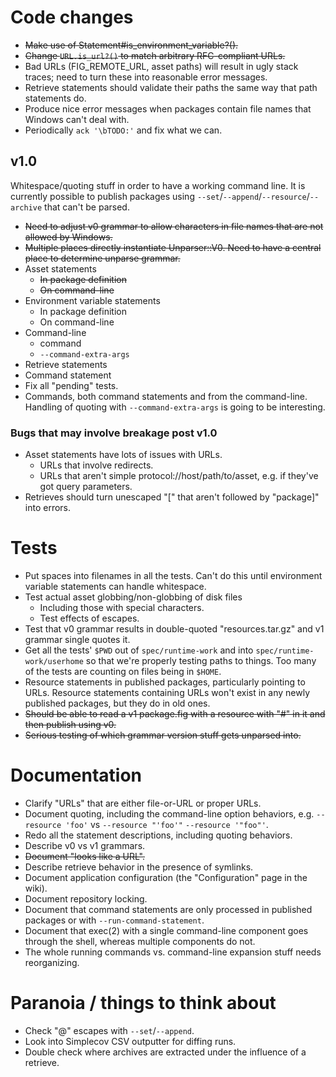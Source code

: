 # Code changes

* ~~Make use of Statement#is_environment_variable?().~~
* ~~Change `URL.is_url?()` to match arbitrary RFC-compliant URLs.~~
* Bad URLs (FIG_REMOTE_URL, asset paths) will result in ugly stack traces; need to turn these into reasonable error messages.
* Retrieve statements should validate their paths the same way that path statements do.
* Produce nice error messages when packages contain file names that Windows can't deal with.
* Periodically `ack '\bTODO:'` and fix what we can.

## v1.0

Whitespace/quoting stuff in order to have a working command line.  It is currently possible to publish packages using `--set`/`--append`/`--resource`/`--archive` that can't be parsed.

* ~~Need to adjust v0 grammar to allow characters in file names that are not allowed by Windows.~~
* ~~Multiple places directly instantiate Unparser::V0.  Need to have a central place to determine unparse grammar.~~
* Asset statements
    * ~~In package definition~~
    * ~~On command-line~~
* Environment variable statements
    * In package definition
    * On command-line
* Command-line
    * command
    * `--command-extra-args`
* Retrieve statements
* Command statement
* Fix all "pending" tests.
* Commands, both command statements and from the command-line.  Handling of quoting with `--command-extra-args` is going to be interesting.

### Bugs that may involve breakage post v1.0

* Asset statements have lots of issues with URLs.
    * URLs that involve redirects.
    * URLs that aren't simple protocol://host/path/to/asset, e.g. if they've got query parameters.
* Retrieves should turn unescaped "[" that aren't followed by "package]" into errors.

# Tests

* Put spaces into filenames in all the tests.  Can't do this until environment variable statements can handle whitespace.
* Test actual asset globbing/non-globbing of disk files
    * Including those with special characters.
    * Test effects of escapes.
* Test that v0 grammar results in double-quoted "resources.tar.gz" and v1 grammar single quotes it.
* Get all the tests' `$PWD` out of `spec/runtime-work` and into `spec/runtime-work/userhome` so that we're properly testing paths to things.  Too many of the tests are counting on files being in `$HOME`.
* Resource statements in published packages, particularly pointing to URLs. Resource statements containing URLs won't exist in any newly published packages, but they do in old ones.
* ~~Should be able to read a v1 package.fig with a resource with "#" in it and then publish using v0.~~
* ~~Serious testing of which grammar version stuff gets unparsed into.~~

# Documentation

* Clarify "URLs" that are either file-or-URL or proper URLs.
* Document quoting, including the command-line option behaviors, e.g. `--resource 'foo'` vs `--resource "'foo'"` `--resource '"foo"'`.
* Redo all the statement descriptions, including quoting behaviors.
* Describe v0 vs v1 grammars.
* ~~Document "looks like a URL".~~
* Describe retrieve behavior in the presence of symlinks.
* Document application configuration (the "Configuration" page in the wiki).
* Document repository locking.
* Document that command statements are only processed in published packages or with `--run-command-statement`.
* Document that exec(2) with a single command-line component goes through the shell, whereas multiple components do not.
* The whole running commands vs. command-line expansion stuff needs reorganizing.

# Paranoia / things to think about

* Check "@" escapes with `--set`/`--append`.
* Look into Simplecov CSV outputter for diffing runs.
* Double check where archives are extracted under the influence of a retrieve.
